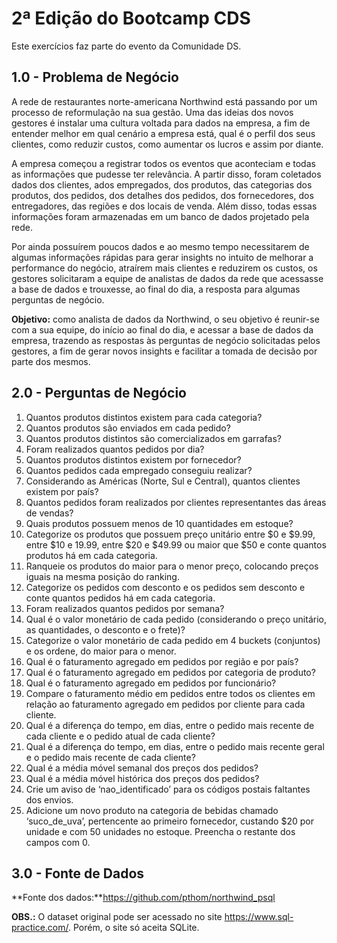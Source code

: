 # 2ª Edição do Bootcamp CDS
Este exercícios faz parte do evento da Comunidade DS.

## 1.0 - Problema de Negócio

A rede de restaurantes norte-americana Northwind está passando por um processo
de reformulação na sua gestão. Uma das ideias dos novos gestores é instalar uma
cultura voltada para dados na empresa, a fim de entender melhor em qual cenário
a empresa está, qual é o perfil dos seus clientes, como reduzir custos, como
aumentar os lucros e assim por diante.

A empresa começou a registrar todos os eventos que aconteciam e todas as informações
que pudesse ter relevância. A partir disso, foram coletados dados dos clientes,
ados empregados, dos produtos, das categorias dos produtos, dos pedidos, dos detalhes dos pedidos, dos fornecedores, dos entregadores, das regiões e dos locais de venda. Além disso, todas essas informações foram armazenadas em um banco de dados projetado pela rede.
 
Por ainda possuírem poucos dados e ao mesmo tempo necessitarem de algumas informações
rápidas para gerar insights no intuito de melhorar a performance do negócio, atraírem mais clientes e reduzirem os custos, os gestores solicitaram a equipe de analistas de dados da rede que acessasse a base de dados e trouxesse, ao final do dia, a resposta para algumas perguntas de negócio.

**Objetivo:** como analista de dados da Northwind, o seu objetivo é reunir-se com a sua equipe, do início ao final do dia, e acessar a base de dados da empresa, trazendo as respostas às perguntas de negócio solicitadas pelos gestores, a fim de gerar novos insights e facilitar a tomada de decisão por parte dos mesmos.

## 2.0 - Perguntas de Negócio

1. Quantos produtos distintos existem para cada categoria?
2. Quantos produtos são enviados em cada pedido?
3. Quantos produtos distintos são comercializados em garrafas?
4. Foram realizados quantos pedidos por dia?
5. Quantos produtos distintos existem por fornecedor?
6. Quantos pedidos cada empregado conseguiu realizar?
7. Considerando as Américas (Norte, Sul e Central), quantos clientes existem por país?
8. Quantos pedidos foram realizados por clientes representantes das áreas de vendas?
9. Quais produtos possuem menos de 10 quantidades em estoque?
10. Categorize os produtos que possuem preço unitário entre $0 e $9.99, entre $10 e
19.99, entre $20 e $49.99 ou maior que $50 e conte quantos produtos há em cada
categoria.
11. Ranqueie os produtos do maior para o menor preço, colocando preços iguais na
mesma posição do ranking.
12. Categorize os pedidos com desconto e os pedidos sem desconto e conte quantos
pedidos há em cada categoria.
13. Foram realizados quantos pedidos por semana?
14. Qual é o valor monetário de cada pedido (considerando o preço unitário, as
quantidades, o desconto e o frete)?
15. Categorize o valor monetário de cada pedido em 4 buckets (conjuntos) e os ordene,
do maior para o menor.
16. Qual é o faturamento agregado em pedidos por região e por país?
17. Qual é o faturamento agregado em pedidos por categoria de produto?
18. Qual é o faturamento agregado em pedidos por funcionário?
19. Compare o faturamento médio em pedidos entre todos os clientes em relação ao
faturamento agregado em pedidos por cliente para cada cliente.
20. Qual é a diferença do tempo, em dias, entre o pedido mais recente de cada cliente e o
pedido atual de cada cliente?
21. Qual é a diferença do tempo, em dias, entre o pedido mais recente geral e o pedido
mais recente de cada cliente?
22. Qual é a média móvel semanal dos preços dos pedidos?
23. Qual é a média móvel histórica dos preços dos pedidos?
24. Crie um aviso de ‘nao_identificado’ para os códigos postais faltantes dos envios.
25. Adicione um novo produto na categoria de bebidas chamado ‘suco_de_uva’,
pertencente ao primeiro fornecedor, custando $20 por unidade e com 50 unidades no
estoque. Preencha o restante dos campos com 0.

## 3.0 - Fonte de Dados

**Fonte dos dados:**https://github.com/pthom/northwind_psql

**OBS.:** O dataset original pode ser acessado no site https://www.sql-practice.com/. Porém, o site só aceita SQLite.
